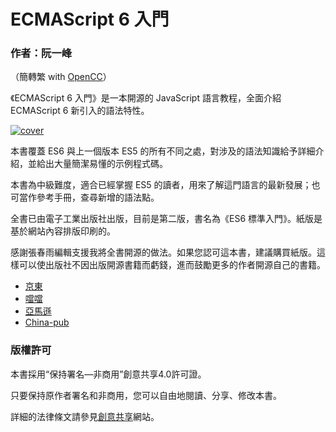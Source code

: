 # ECMAScript 6 入門

### 作者：阮一峰

（簡轉繁 with [OpenCC](https://github.com/BYVoid/OpenCC)）

《ECMAScript 6 入門》是一本開源的 JavaScript 語言教程，全面介紹 ECMAScript 6 新引入的語法特性。

[![cover](images/cover_thumbnail.jpg)](images/cover-2nd.jpg)

本書覆蓋 ES6 與上一個版本 ES5 的所有不同之處，對涉及的語法知識給予詳細介紹，並給出大量簡潔易懂的示例程式碼。

本書為中級難度，適合已經掌握 ES5 的讀者，用來了解這門語言的最新發展；也可當作參考手冊，查尋新增的語法點。

全書已由電子工業出版社出版，目前是第二版，書名為《ES6 標準入門》。紙版是基於網站內容排版印刷的。

感謝張春雨編輯支援我將全書開源的做法。如果您認可這本書，建議購買紙版。這樣可以使出版社不因出版開源書籍而虧錢，進而鼓勵更多的作者開源自己的書籍。

- [京東](http://item.jd.com/11849235.html)
- [噹噹](http://product.dangdang.com/23840431.html)
- [亞馬遜](http://www.amazon.cn/ES6-%E6%A0%87%E5%87%86%E5%85%A5%E9%97%A8-%E9%98%AE%E4%B8%80%E5%B3%B0/dp/B01A18WWAG/)
- [China-pub](http://product.china-pub.com/4904712)

### 版權許可

本書採用“保持署名—非商用”創意共享4.0許可證。

只要保持原作者署名和非商用，您可以自由地閱讀、分享、修改本書。

詳細的法律條文請參見[創意共享](http://creativecommons.org/licenses/by-nc/4.0/)網站。
